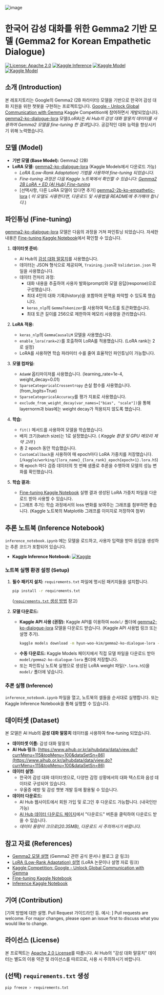 
![image](https://github.com/user-attachments/assets/ea2613d0-9c8d-4781-9a9a-964b5f7191a6)
# 한국어 감성 대화를 위한 Gemma2 기반 모델 (Gemma2 for Korean Empathetic Dialogue)

[![License: Apache 2.0](https://img.shields.io/badge/License-Apache%202.0-blue.svg)](https://opensource.org/licenses/Apache-2.0)
[![Kaggle Inference](https://kaggle.com/static/images/open-in-kaggle.svg)](https://www.kaggle.com/code/hwkims/fork-of-gemma2-for-korean-mental-wellbeing-infere)
[![Kaggle Model](https://kaggle.com/static/images/open-in-kaggle.svg)](https://www.kaggle.com/models/hwkims/gemma2-ko-dialogue-lora)
[![Kaggle Model](https://kaggle.com/static/images/models-badge.svg)](https://www.kaggle.com/models/hwkims/gemma2-ko-dialogue-lora)


## 소개 (Introduction)

본 레포지토리는 Google의 Gemma2 (2B 파라미터) 모델을 기반으로 한국어 감성 대화 지원을 위한 챗봇을 구현하는 프로젝트입니다. [Google - Unlock Global Communication with Gemma](https://www.kaggle.com/competitions/google-gemma/overview) Kaggle Competition에 참여하면서 개발되었습니다. [gemma2-ko-dialogue-lora](https://www.kaggle.com/models/hyun-woo-kim/gemma2-ko-dialogue-lora) 모델(LoRA)은 *AI Hub의 감성 대화 말뭉치 데이터를 사용하여 Gemma2 모델을 fine-tuning 한 결과*입니다. 공감적인 대화 능력을 향상시키기 위해 노력했습니다.

## 모델 (Model)

*   **기반 모델 (Base Model):** Gemma2 (2B)
*   **LoRA 모델:**  [gemma2-ko-dialogue-lora](https://www.kaggle.com/models/hyun-woo-kim/gemma2-ko-dialogue-lora) (Kaggle Models에서 다운로드 가능)
    *   *LoRA (Low-Rank Adaptation) 기법을 사용하여 fine-tuning 되었습니다.*
    *   *Fine-tuning 과정은 다음 Kaggle 노트북에서 확인할 수 있습니다: [Gemma2 2B LoRA + ED (AI Hub) Fine-tuning](https://www.kaggle.com/code/hwkims/gemma2-2b-lora-ed-ai-hub-fine-tuning)*
    *   [선택사항, 다른 LoRA 모델이 있다면 추가] [gemma2-2b-ko-empathetic-lora](https://www.kaggle.com/models/hyun-woo-kim/gemma2-2b-ko-empathetic-lora) ( *이 모델도 사용한다면, 다운로드 및 사용법을 README에 추가해야 합니다.*)

## 파인튜닝 (Fine-tuning)

[gemma2-ko-dialogue-lora](https://www.kaggle.com/models/hyun-woo-kim/gemma2-ko-dialogue-lora) 모델은 다음의 과정을 거쳐 파인튜닝 되었습니다.  자세한 내용은 [Fine-tuning Kaggle Notebook](https://www.kaggle.com/code/hwkims/gemma2-2b-lora-ed-ai-hub-fine-tuning)에서 확인할 수 있습니다.

1.  **데이터셋 준비:**
    *   AI Hub의 [감성 대화 말뭉치](https://www.aihub.or.kr/aihubdata/data/view.do?currMenu=115&topMenu=100&dataSetSn=86)를 사용했습니다.
    *   데이터는 JSON 형식으로 제공되며,  `Training.json`과 `Validation.json` 파일을 사용했습니다.
    *   데이터 전처리 과정:
        *   대화 내용을 추출하여 사용자 발화(prompt)와 모델 응답(response)으로 구성했습니다.
        *   최대 4턴의 대화 기록(history)을 포함하여 문맥을 파악할 수 있도록 했습니다.
        *   `keras_nlp`의 `GemmaTokenizer`를 사용하여 텍스트를 토큰화했습니다.
        *   최대 토큰 길이를 256으로 제한하여 메모리 사용량을 관리했습니다.

2.  **LoRA 적용:**
    *   `keras_nlp`의 `GemmaCausalLM` 모델을 사용했습니다.
    *   `enable_lora(rank=2)`를 호출하여 LoRA를 적용했습니다. (LoRA rank는 2로 설정)
    *   LoRA를 사용하면 학습 파라미터 수를 줄여 효율적인 파인튜닝이 가능합니다.

3.  **모델 컴파일:**
    *   `AdamW` 옵티마이저를 사용했습니다. (learning_rate=1e-4, weight_decay=0.01)
    *   `SparseCategoricalCrossentropy` 손실 함수를 사용했습니다. (from_logits=True)
    *   `SparseCategoricalAccuracy`를 평가 지표로 사용했습니다.
    *   `exclude_from_weight_decay(var_names=["bias", "scale"])`을 통해 layernorm과 bias에는 weight decay가 적용되지 않도록 했습니다.

4.  **학습:**
    *   `fit()` 메서드를 사용하여 모델을 학습했습니다.
    *   배치 크기(batch size)는 1로 설정했습니다. ( *Kaggle 환경 및 GPU 메모리 제약 고려* )
    *   총 2 epoch 동안 학습했습니다.
    *   `CustomCallback`을 사용하여 매 epoch마다 LoRA 가중치를 저장했습니다. (`/kaggle/working/{lora_name}_{lora_rank}_epoch{epoch+1}.lora.h5`)
    *    매 epoch 마다 검증 데이터의 첫 번째 샘플로 추론을 수행하여 모델의 성능 변화를 확인했습니다.

5.  **학습 결과:**
    *  [Fine-tuning Kaggle Notebook](https://www.kaggle.com/code/hwkims/gemma2-2b-lora-ed-ai-hub-fine-tuning) 실행 결과 생성된 LoRA 가중치 파일을 다운로드 받아 사용할 수 있습니다.
    *  [그래프 추가]: 학습 과정에서의 loss 변화를 보여주는 그래프를 첨부하면 좋습니다. (Kaggle 노트북의 Matplotlib 그래프를 이미지로 저장하여 첨부)

## 추론 노트북 (Inference Notebook)

`inference_notebook.ipynb` 에는 모델을 로드하고, 사용자 입력을 받아 응답을 생성하는 추론 코드가 포함되어 있습니다.
* **Kaggle Inference Notebook:** [![Kaggle](https://kaggle.com/static/images/open-in-kaggle.svg)](https://www.kaggle.com/code/hwkims/fork-of-gemma2-for-korean-mental-wellbeing-infere)

### 노트북 실행 환경 설정 (Setup)

1.  **필수 패키지 설치:** `requirements.txt` 파일에 명시된 패키지들을 설치합니다.
    ```bash
    pip install -r requirements.txt
    ```
    ([`requirements.txt` 생성 방법](#requirements-txt-생성-선택) 참고)

2.  **모델 다운로드:**
    *   **Kaggle API 사용 (권장):** Kaggle API를 이용하여 `model/` 폴더에 [gemma2-ko-dialogue-lora](https://www.kaggle.com/models/hyun-woo-kim/gemma2-ko-dialogue-lora) 모델을 다운로드 받습니다. (Kaggle API 사용법 링크 또는 설명 추가).
        ```bash
        kaggle models download -m hyun-woo-kim/gemma2-ko-dialogue-lora -p model/gemma2-ko-dialogue-lora
        ```
    *   **수동 다운로드:** Kaggle Models 페이지에서 직접 모델 파일을 다운로드 받아 `model/gemma2-ko-dialogue-lora` 폴더에 저장합니다.
      *  또는 파인튜닝 노트북 실행으로 생성된 LoRA weight 파일(`*.lora.h5`)을 `model/` 폴더에 넣습니다.

### 추론 실행 (Inference)

`inference_notebook.ipynb` 파일을 열고, 노트북의 셀들을 순서대로 실행합니다. 또는 Kaggle Inference Notebook을 통해 실행할 수 있습니다.

## 데이터셋 (Dataset)

본 모델은 AI Hub의 **감성 대화 말뭉치** 데이터를 사용하여 fine-tuning 되었습니다.

*   **데이터셋 이름:** 감성 대화 말뭉치
*   **AI Hub 링크:** [https://www.aihub.or.kr/aihubdata/data/view.do?currMenu=115&topMenu=100&dataSetSn=86](https://www.aihub.or.kr/aihubdata/data/view.do?currMenu=115&topMenu=100&dataSetSn=86)
*   **데이터 설명:**
    *   한국어 감성 대화 데이터셋으로, 다양한 감정 상황에서의 대화 텍스트와 음성 데이터로 구성되어 있습니다.
    *   우울증 예방 및 감성 챗봇 개발 등에 활용될 수 있습니다.
*   **데이터 다운로드:**
    *   AI Hub 웹사이트에서 회원 가입 및 로그인 후 다운로드 가능합니다. (내국인만 가능)
    *   [AI Hub 데이터 다운로드 페이지](https://www.aihub.or.kr/aihubdata/data/view.do?currMenu=115&topMenu=100&dataSetSn=86)에서 "다운로드" 버튼을 클릭하여 다운로드 받을 수 있습니다.
    *   *데이터 용량이 크므로(20.35MB), 다운로드 시 주의하시기 바랍니다.*

## 참고 자료 (References)

*   [Gemma2 모델 설명](링크)  (Gemma2 관련 공식 문서나 블로그 글 링크)
*   [LoRA (Low-Rank Adaptation) 설명](링크) (LoRA 논문이나 설명 자료 링크)
*   [Kaggle Competition: Google - Unlock Global Communication with Gemma](https://www.kaggle.com/competitions/google-gemma/overview)
*  [Fine-tuning Kaggle Notebook](https://www.kaggle.com/code/hwkims/gemma2-2b-lora-ed-ai-hub-fine-tuning)
*  [Inference Kaggle Notebook](https://www.kaggle.com/code/hwkims/fork-of-gemma2-for-korean-mental-wellbeing-infere)

## 기여 (Contribution)

[기여 방법에 대한 설명. Pull Request 가이드라인 등.  예시: ]
Pull requests are welcome.  For major changes, please open an issue first to discuss what you would like to change.

## 라이선스 (License)

본 프로젝트는 [Apache 2.0 License](https://opensource.org/licenses/Apache-2.0)를 따릅니다. AI Hub의 "감성 대화 말뭉치" 데이터는 별도의 이용 약관 및 라이선스를 따르므로, 사용 시 주의하시기 바랍니다.

## (선택) `requirements.txt` 생성

```bash
pip freeze > requirements.txt
